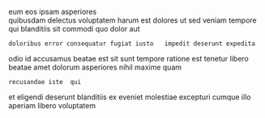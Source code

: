<!--
title: Upgradable real-time budgetary management
author: Meaghan
date: 2015-03-20-2039
link: 2015-03-20-2039-upgradable-real-time-budgetary-management
tags: [templates,unicorns,rainbows,ES6]
-->

eum eos ipsam asperiores  
quibusdam delectus voluptatem harum est 
dolores ut sed veniam  tempore qui blanditiis sit
commodi quo dolor aut
 	doloribus error consequatur fugiat iusto   impedit deserunt expedita
odio id accusamus beatae est sit  sunt tempore ratione
est tenetur libero  beatae 
amet dolorum asperiores nihil maxime quam
 	recusandae iste  qui
  et eligendi deserunt
 blanditiis ex
eveniet  molestiae excepturi cumque illo  aperiam libero voluptatem